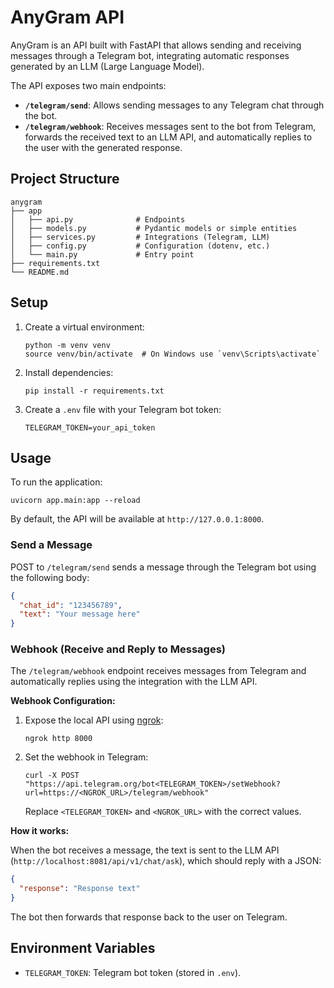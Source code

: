 # AnyGram API

AnyGram is an API built with FastAPI that allows sending and receiving messages through a Telegram bot, integrating automatic responses generated by an LLM (Large Language Model).

The API exposes two main endpoints:

- **`/telegram/send`**: Allows sending messages to any Telegram chat through the bot.
- **`/telegram/webhook`**: Receives messages sent to the bot from Telegram, forwards the received text to an LLM API, and automatically replies to the user with the generated response.

## Project Structure

```
anygram
├── app
│   ├── api.py              # Endpoints 
│   ├── models.py           # Pydantic models or simple entities
│   ├── services.py         # Integrations (Telegram, LLM)
│   ├── config.py           # Configuration (dotenv, etc.)
│   └── main.py             # Entry point
├── requirements.txt
└── README.md
```

## Setup

1. Create a virtual environment:
   ```
   python -m venv venv
   source venv/bin/activate  # On Windows use `venv\Scripts\activate`
   ```

2. Install dependencies:
   ```
   pip install -r requirements.txt
   ```

3. Create a `.env` file with your Telegram bot token:
   ```
   TELEGRAM_TOKEN=your_api_token
   ```

## Usage

To run the application:
```
uvicorn app.main:app --reload
```

By default, the API will be available at `http://127.0.0.1:8000`.

### Send a Message

POST to `/telegram/send` sends a message through the Telegram bot using the following body:

```json
{
  "chat_id": "123456789",
  "text": "Your message here"
}
```

### Webhook (Receive and Reply to Messages)

The `/telegram/webhook` endpoint receives messages from Telegram and automatically replies using the integration with the LLM API.

**Webhook Configuration:**

1. Expose the local API using [ngrok](https://ngrok.com/):
   ```
   ngrok http 8000
   ```

2. Set the webhook in Telegram:
   ```
   curl -X POST "https://api.telegram.org/bot<TELEGRAM_TOKEN>/setWebhook?url=https://<NGROK_URL>/telegram/webhook"
   ```
   Replace `<TELEGRAM_TOKEN>` and `<NGROK_URL>` with the correct values.

**How it works:**  

When the bot receives a message, the text is sent to the LLM API (`http://localhost:8081/api/v1/chat/ask`), which should reply with a JSON:

```json
{
  "response": "Response text"
}
```
The bot then forwards that response back to the user on Telegram.

## Environment Variables

- `TELEGRAM_TOKEN`: Telegram bot token (stored in `.env`).